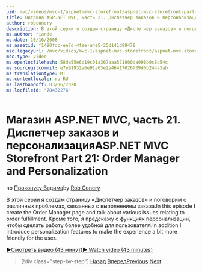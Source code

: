 ```yaml
---
uid: mvc/videos/mvc-1/aspnet-mvc-storefront/aspnet-mvc-storefront-part-21-order-manager-and-personalization
title: Витрина ASP.NET MVC, часть 21. Диспетчер заказов и персонализация | Документация Майкрософт
author: robconery
description: В этой серии я создам страницу «Диспетчер заказов» и поговорим о различных проблемах, связанных с выполнением заказа. Кроме того, я предскажу о функциях персонализации...
ms.author: riande
ms.date: 10/16/2008
ms.assetid: f1490fdc-ee7d-4fee-a4e5-25d141d88478
msc.legacyurl: /mvc/videos/mvc-1/aspnet-mvc-storefront/aspnet-mvc-storefront-part-21-order-manager-and-personalization
msc.type: video
ms.openlocfilehash: 58de55e6d19c01a367aaa571800da008b0c8c54c
ms.sourcegitcommit: e7e91932a6e91a63e2e46417626f39d6b244a3ab
ms.translationtype: MT
ms.contentlocale: ru-RU
ms.lasthandoff: 03/06/2020
ms.locfileid: "78432276"
---
```

# <a name="aspnet-mvc-storefront-part-21-order-manager-and-personalization"></a><span data-ttu-id="81282-104">Магазин ASP.NET MVC, часть 21. Диспетчер заказов и персонализация</span><span class="sxs-lookup"><span data-stu-id="81282-104">ASP.NET MVC Storefront Part 21: Order Manager and Personalization</span></span>

<span data-ttu-id="81282-105">по [Проконусу Вадима](https://github.com/robconery)</span><span class="sxs-lookup"><span data-stu-id="81282-105">by [Rob Conery](https://github.com/robconery)</span></span>

<span data-ttu-id="81282-106">В этой серии я создам страницу «Диспетчер заказов» и поговорим о различных проблемах, связанных с выполнением заказа.</span><span class="sxs-lookup"><span data-stu-id="81282-106">In this episode I create the Order Manager page and talk about various issues relating to order fulfillment.</span></span> <span data-ttu-id="81282-107">Кроме того, я предскажу о функциях персонализации, чтобы сделать работу более удобной для пользователя.</span><span class="sxs-lookup"><span data-stu-id="81282-107">In addition I introduce personalization features to make the experience a bit more friendly for the user.</span></span>

[<span data-ttu-id="81282-108">&#9654;Смотреть видео (43 минут)</span><span class="sxs-lookup"><span data-stu-id="81282-108">&#9654; Watch video (43 minutes)</span></span>](https://channel9.msdn.com/Blogs/ASP-NET-Site-Videos/aspnet-mvc-storefront-part-21-order-manager-and-personalization)

> [!div class="step-by-step"]
> <span data-ttu-id="81282-109">[Назад](aspnet-mvc-storefront-part-20-logging.md)
> [Вперед](aspnet-mvc-storefront-part-22-restructuring-rerouting-and-paypal.md)</span><span class="sxs-lookup"><span data-stu-id="81282-109">[Previous](aspnet-mvc-storefront-part-20-logging.md)
[Next](aspnet-mvc-storefront-part-22-restructuring-rerouting-and-paypal.md)</span></span>
